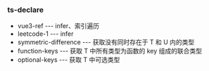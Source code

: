 ### ts-declare

- vue3-ref --- infer、索引遍历
- leetcode-1 --- infer
- symmetric-difference --- 获取没有同时存在于 T 和 U 内的类型
- function-keys --- 获取 T 中所有类型为函数的 key 组成的联合类型
- optional-keys --- 获取 T 中可选类型
